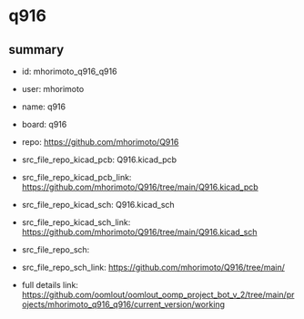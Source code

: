 # q916
 
## summary 
* id: mhorimoto_q916_q916
* user: mhorimoto
* name: q916
* board: q916
* repo: https://github.com/mhorimoto/Q916
* src_file_repo_kicad_pcb: Q916.kicad_pcb
* src_file_repo_kicad_pcb_link: https://github.com/mhorimoto/Q916/tree/main/Q916.kicad_pcb
* src_file_repo_kicad_sch: Q916.kicad_sch
* src_file_repo_kicad_sch_link: https://github.com/mhorimoto/Q916/tree/main/Q916.kicad_sch

* src_file_repo_sch: 
* src_file_repo_sch_link: https://github.com/mhorimoto/Q916/tree/main/
* full details link: https://github.com/oomlout/oomlout_oomp_project_bot_v_2/tree/main/projects/mhorimoto_q916_q916/current_version/working  







